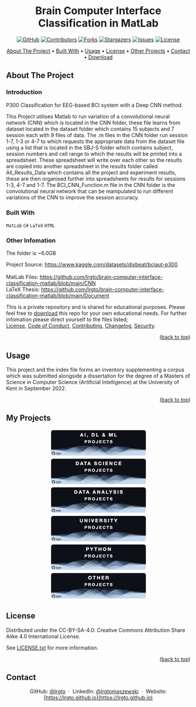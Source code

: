 <a name="readme-top"></a>

<div align="center">

# Brain Computer Interface Classification in MatLab
[![GitHub][GitHub-shield]](https://github.com/lrgto/brain-computer-interface-classification-matlab)
[![Contributors][contributors-shield]](https://github.com/lrgto/brain-computer-interface-classification-matlab/graphs/contributors)
[![Forks][forks-shield]](https://github.com/lrgto/brain-computer-interface-classification-matlab/network/members)
[![Stargazers][stars-shield]](https://github.com/lrgto/brain-computer-interface-classification-matlab/stargazers)
[![Issues][issues-shield]](https://github.com/lrgto/brain-computer-interface-classification-matlab/issues)
[![License][license-shield]](https://github.com/lrgto/brain-computer-interface-classification-matlab/blob/main/LICENSE.txt)

</div>

<p align="center">
  <a href="#about-the-project">About The Project</a> •
  <a href="#built-with">Built With</a> •
  <a href="#usage">Usage</a> •
  <a href="#license">License</a> •
  <a href="#other-projects">Other Projects</a> •
  <a href="#contact">Contact</a> •
  <a href="https://github.com/lrgto/brain-computer-interface-classification-matlab/archive/refs/heads/main.zip">Download</a>
</p>

<!-- ABOUT THE PROJECT -->

## About The Project

### Introduction

P300 Classification for EEG-based BCI system with a Deep CNN method.


This Project utilises Matlab to run variation of a convolutional neural network (CNN) which is located in the CNN folder, these file learns from dataset located in the dataset folder which contains 15 subjects and 7 session each with 9 files of data. The .m files in the CNN folder run session 1-7, 1-3 or 4-7 to which requests the appropriate data from the dataset file using a list that is located in the SBJ-S folder which contains subject, session numbers and cell range to which the results will be printed into a spreadsheet. These spreadsheet will write over each other so the results are copied into another spreadsheet in the results folder called All_Results_Data which contains all the project and experiment results, these are then organised further into spreadsheets for results for sessions 1-3, 4-7 and 1-7. The BCI_CNN_Function.m file in the CNN folder is the convolutional neural network that can be manipulated to run different variations of the CNN to improve the session accuracy.

### Built With

`MatLab` `C#` `LaTeX` `HTML`

### Other Infomation

The folder is ~6.0GB

Project Source: https://www.kaggle.com/datasets/disbeat/bciaut-p300 </br> </br>
MatLab Files: https://github.com/lrgto/brain-computer-interface-classification-matlab/blob/main/CNN </br>
LaTeX Thesis: https://github.com/lrgto/brain-computer-interface-classification-matlab/blob/main/Document

This is a private repository and is shared for educational purposes. Please feel free to [download](https://github.com/lrgto/brain-computer-interface-classification-matlab/archive/refs/heads/main.zip) this repo for your own educational needs. For further infomation please direct yourself to the files listed; <br> [License](https://github.com/lrgto/brain-computer-interface-classification-matlab/blob/main/LICENSE.txt), [Code of Conduct](https://github.com/lrgto/brain-computer-interface-classification-matlab/blob/main/docs/CODE_OF_CONDUCT.md),  [Contributing](https://github.com/lrgto/brain-computer-interface-classification-matlab/blob/main/docs/CONTRIBUTING.md), [Changelog](https://github.com/lrgto/brain-computer-interface-classification-matlab/blob/main/docs/CHANGELOG.md), [Security](https://github.com/lrgto/brain-computer-interface-classification-matlab/blob/main/docs/SECURITY.md).

<p align="right">(<a href="#readme-top">back to top</a>)</p>

<!-- USAGE -->

## Usage

This project and the index file forms an inventory supplementing a corpus which was submitted alongside a dissertation for the degree of a Masters of Science in Computer Science (Artificial Intelligence) at the University of Kent in September 2022.

<p align="right">(<a href="#readme-top">back to top</a>)</p>

<!-- OTHER PROJECTS --> 
## My Projects
<div align="center">
<a href="https://github.com/stars/lrgto/lists/ai-ml-dl-projects" style="margin:10px; margin-bottom:50px"><img src="https://github.com/lrgto/lrgto/blob/main/assets/ProjectButton.001.png?raw=true" alt="AI, ML & DL Projects Button" width="265" height="75"></a>
<a href="https://github.com/stars/lrgto/lists/data-science-projects" style="margin:10px; margin-bottom:50px"><img src="https://github.com/lrgto/lrgto/blob/main/assets/ProjectButton.002.png?raw=true" alt="Data Science Projects Button" width="265" height="75"></a>
<a href="https://github.com/stars/lrgto/lists/data-analysis-projects" style="margin:10px; margin-bottom:50px"><img src="https://github.com/lrgto/lrgto/blob/main/assets/ProjectButton.003.png?raw=true" alt="Data Analysis Projects Button" width="265" height="75"></a>
<a href="https://github.com/stars/lrgto/lists/university-projects" style="margin:10px; margin-bottom:50px"><img src="https://github.com/lrgto/lrgto/blob/main/assets/ProjectButton.004.png?raw=true" alt="University Projects Button" width="265" height="75"></a>
<a href="https://github.com/stars/lrgto/lists/python-projects" style="margin:10px; margin-bottom:50px"><img src="https://github.com/lrgto/lrgto/blob/main/assets/ProjectButton.005.png?raw=true" alt="Python Projects Button" width="265" height="75"></a>
<a href="https://github.com/stars/lrgto/lists/other-projects" style="margin:10px; margin-bottom:50px"><img src="https://github.com/lrgto/lrgto/blob/main/assets/ProjectButton.006.png?raw=true" alt="Other Projects Button" width="265" height="75"></a>
</div>

<!-- LICENSE -->
## License
Distributed under the CC-BY-SA-4.0: Creative Commons Attribution Share Alike 4.0 International License. 

See [LICENSE.txt](https://github.com/lrgto/brain-computer-interface-classification-matlab/blob/main/LICENSE.txt) for more information.

<p align="right">(<a href="#readme-top">back to top</a>)</p>

<!-- CONTACT -->
## Contact
<div align="center">

GitHub: [@lrgto](https://github.com/lrgto) &nbsp;&middot;&nbsp; LinkedIn: [@lrgtomaszewski](https://www.linkedin.com/in/lrgtomaszewski/) &nbsp;&middot;&nbsp; Website: [https://lrgto.github.io](https://lrgto.github.io)
</div>

[contributors-shield]: https://img.shields.io/github/contributors/lrgto/brain-computer-interface-classification-matlab.svg?style=for-the-badge
[forks-shield]: https://img.shields.io/github/forks/lrgto/brain-computer-interface-classification-matlab.svg?style=for-the-badge
[stars-shield]: https://img.shields.io/github/stars/lrgto/brain-computer-interface-classification-matlab.svg?style=for-the-badge
[issues-shield]: https://img.shields.io/github/issues/lrgto/brain-computer-interface-classification-matlab.svg?style=for-the-badge
[license-shield]: https://img.shields.io/github/license/lrgto/brain-computer-interface-classification-matlab.svg?style=for-the-badge
[github-shield]: https://img.shields.io/badge/-GitHub-black.svg?style=for-the-badge&logo=GitHub&colorB=555